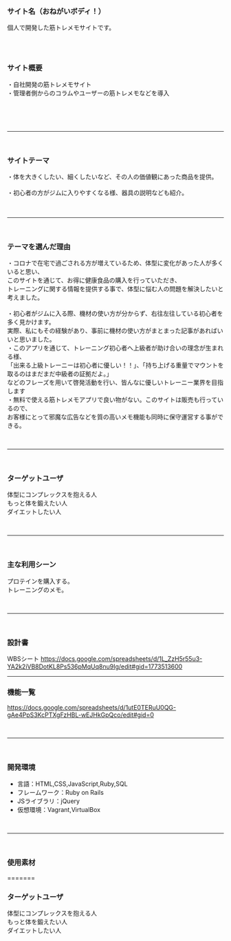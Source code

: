 <br>

### サイト名（おねがいボディ！）
個人で開発した筋トレメモサイトです。

<br>
<br>

### サイト概要
・自社開発の筋トレメモサイト<br>
・管理者側からのコラムやユーザーの筋トレメモなどを導入<br>

<br>
<br>
<br>

- - - -
<br>

### サイトテーマ
・体を大きくしたい、細くしたいなど、その人の価値観にあった商品を提供。<br>
<br>
・初心者の方がジムに入りやすくなる様、器具の説明なども紹介。<br>
<br>
<br>


- - - -
<br>

### テーマを選んだ理由
・コロナで在宅で過ごされる方が増えているため、体型に変化があった人が多くいると思い、<br>
このサイトを通じて、お得に健康食品の購入を行っていただき、<br>
トレーニングに関する情報を提供する事で、体型に悩む人の問題を解決したいと考えました。<br>
<br>
・初心者がジムに入る際、機材の使い方が分からず、右往左往している初心者を多く見かけます。<br>
実際、私にもその経験があり、事前に機材の使い方がまとまった記事があればいいと思いました。
<br>
・このアプリを通じて、トレーニング初心者へ上級者が助け合いの理念が生まれる様、<br>
「出来る上級トレーニーは初心者に優しい！！」、「持ち上げる重量でマウントを取るのはまだまだ中級者の証拠だよ。」<br>
などのフレーズを用いて啓発活動を行い、皆んなに優しいトレーニー業界を目指します
<br>
・無料で使える筋トレメモアプリで良い物がない。このサイトは販売も行っているので、<br>
お客様にとって邪魔な広告などを質の高いメモ機能も同時に保守運営する事ができる。<br>

<br>

- - - -
<br>

### ターゲットユーザ
体型にコンプレックスを抱える人<br>
もっと体を鍛えたい人<br>
ダイエットしたい人<br>

<br>

- - - -
<br>

### 主な利用シーン
プロテインを購入する。<br>
トレーニングのメモ。<br>


<br>

- - - -
<br>

### 設計書
WBSシート
https://docs.google.com/spreadsheets/d/1L_ZzH5r55u3-YA2k2iVB8DotKL8Ps536pMqUq8nu9Ig/edit#gid=1773513600
- - - -

### 機能一覧
https://docs.google.com/spreadsheets/d/1utE0TERuU0QG-gAe4PpS3KcPTXgFzHBL-wEJHkGpQco/edit#gid=0

<br>

- - - -
<br>

### 開発環境
- 言語：HTML,CSS,JavaScript,Ruby,SQL
- フレームワーク：Ruby on Rails
- JSライブラリ：jQuery
- 仮想環境：Vagrant,VirtualBox

<br>

- - - -
<br>

### 使用素材

=======

### ターゲットユーザ
体型にコンプレックスを抱える人<br>
もっと体を鍛えたい人<br>
ダイエットしたい人<br>
